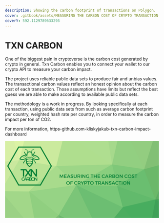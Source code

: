 ```yaml
---
description: Showing the carbon footprint of transactions on Polygon.
cover: .gitbook/assets/MEASURING THE CARBON COST OF CRYPTO TRANSACTION-2.png
coverY: 592.1129789633293
---
```


# TXN CARBON

One of the biggest pain in cryptoverse is the carbon cost generated by crypto in general. Txn Carbon enables you to connect your wallet to our crypto API to measure your carbon impact.

The project uses reliable public data sets to produce fair and unbias values. The transactional carbon values reflect an honest opinion about the carbon cost of each transaction. Those assumptions have limits but reflect the best guess we are able to make according to available public data sets.

The methodology is a work in progress. By looking specifically at each transaction, using public data sets from such as average carbon footprint per country, weighted hash rate per country, in order to measure the carbon impact per ton of CO2.

For more information, https-github.com-kliskyjakub-txn-carbon-impact-dashboard

![](<.gitbook/assets/MEASURING THE CARBON COST OF CRYPTO TRANSACTION-2.png>)
